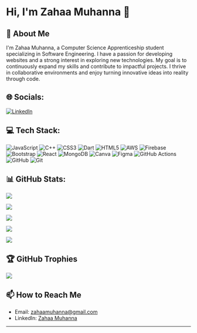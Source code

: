 
# Hi, I'm Zahaa Muhanna 👋

## 🚀 About Me

I'm Zahaa Muhanna, a Computer Science Apprenticeship student specializing in Software Engineering. I have a passion for developing websites and a strong interest in exploring new technologies. My goal is to continuously expand my skills and contribute to impactful projects. I thrive in collaborative environments and enjoy turning innovative ideas into reality through code.

## 🌐 Socials:
[![LinkedIn](https://img.shields.io/badge/LinkedIn-%230077B5.svg?logo=linkedin&logoColor=white)](https://www.linkedin.com/in/zahaa-muhnna/)

## 💻 Tech Stack:
![JavaScript](https://img.shields.io/badge/javascript-%23323330.svg?style=for-the-badge&logo=javascript&logoColor=%23F7DF1E) 
![C++](https://img.shields.io/badge/c++-%2300599C.svg?style=for-the-badge&logo=c%2B%2B&logoColor=white) 
![CSS3](https://img.shields.io/badge/css3-%231572B6.svg?style=for-the-badge&logo=css3&logoColor=white) 
![Dart](https://img.shields.io/badge/dart-%230175C2.svg?style=for-the-badge&logo=dart&logoColor=white) 
![HTML5](https://img.shields.io/badge/html5-%23E34F26.svg?style=for-the-badge&logo=html5&logoColor=white) 
![AWS](https://img.shields.io/badge/AWS-%23FF9900.svg?style=for-the-badge&logo=amazon-aws&logoColor=white) 
![Firebase](https://img.shields.io/badge/firebase-%23039BE5.svg?style=for-the-badge&logo=firebase) 
![Bootstrap](https://img.shields.io/badge/bootstrap-%238511FA.svg?style=for-the-badge&logo=bootstrap&logoColor=white) 
![React](https://img.shields.io/badge/react-%2320232a.svg?style=for-the-badge&logo=react&logoColor=%2361DAFB) 
![MongoDB](https://img.shields.io/badge/MongoDB-%234ea94b.svg?style=for-the-badge&logo=mongodb&logoColor=white) 
![Canva](https://img.shields.io/badge/Canva-%2300C4CC.svg?style=for-the-badge&logo=Canva&logoColor=white) 
![Figma](https://img.shields.io/badge/figma-%23F24E1E.svg?style=for-the-badge&logo=figma&logoColor=white) 
![GitHub Actions](https://img.shields.io/badge/github%20actions-%232671E5.svg?style=for-the-badge&logo=githubactions&logoColor=white) 
![GitHub](https://img.shields.io/badge/github-%23121011.svg?style=for-the-badge&logo=github&logoColor=white) 
![Git](https://img.shields.io/badge/git-%23F05033.svg?style=for-the-badge&logo=git&logoColor=white)

## 📊 GitHub Stats:
![](http://github-profile-summary-cards.vercel.app/api/cards/profile-details?username=zahaaMuhanna&theme=github)

![](http://github-profile-summary-cards.vercel.app/api/cards/repos-per-language?username=zahaaMuhanna&theme=github)

![](http://github-profile-summary-cards.vercel.app/api/cards/most-commit-language?username=zahaaMuhanna&theme=github)

![](http://github-profile-summary-cards.vercel.app/api/cards/stats?username=zahaaMuhanna&theme=github)

![](http://github-profile-summary-cards.vercel.app/api/cards/productive-time?username=zahaaMuhanna&theme=github&utcOffset=8)


## 🏆 GitHub Trophies
![](https://github-profile-trophy.vercel.app/?username=zahaaMuhanna&theme=kacho_ga&no-frame=false&no-bg=false&margin-w=4)


## 📫 How to Reach Me
- Email: zahaamuhanna@gmail.com
- LinkedIn: [Zahaa Muhanna](https://www.linkedin.com/in/zahaa-muhnna/)

---


<!-- Proudly created with GPRM ( https://gprm.itsvg.in ) -->
